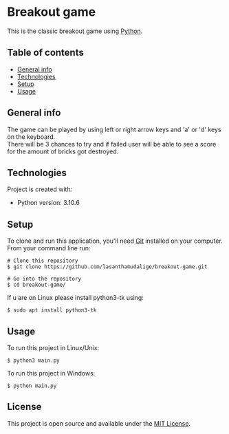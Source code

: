 # Breakout game

This is the classic breakout game using [Python](https://www.python.org/).

## Table of contents
* [General info](#general-info)
* [Technologies](#technologies)
* [Setup](#setup)
* [Usage](#usage)

## General info

The game can be played by using left or right arrow keys and 'a' or 'd'  keys on the keyboard.\
There will be 3 chances to try and if failed user will be able to see a score for the amount of bricks got destroyed.

## Technologies
Project is created with:
* Python version: 3.10.6
	
## Setup

To clone and run this application, you'll need [Git](https://git-scm.com) installed on your computer.\
From your command line run:

```
# Clone this repository
$ git clone https://github.com/lasanthamudalige/breakout-game.git

# Go into the repository
$ cd breakout-game/
```

If u are on Linux please install python3-tk using:

```
$ sudo apt install python3-tk
```

## Usage

To run this project in Linux/Unix:

```
$ python3 main.py
```

To run this project in Windows:

```
$ python main.py
```

## License 
This project is open source and available under the [MIT License](https://github.com/lasanthamudalige/breakout-game/blob/main/LICENSE).

